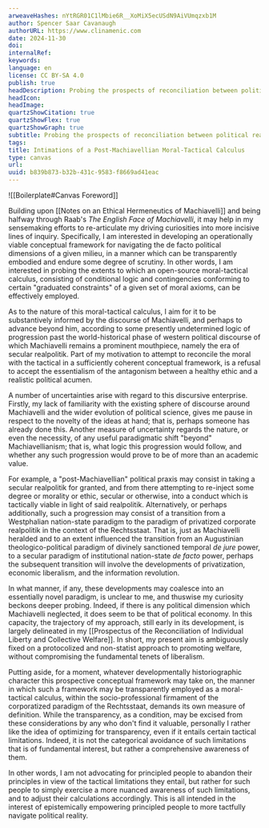 ```yaml
---
arweaveHashes: nYtRGR01C1lMbie6R__XoMiX5ecUSdN9AiVUmqzxb1M
author: Spencer Saar Cavanaugh
authorURL: https://www.clinamenic.com
date: 2024-11-30
doi:
internalRef:
keywords:
language: en
license: CC BY-SA 4.0
publish: true
headDescription: Probing the prospects of reconciliation between political realism and principled conduct.
headIcon:
headImage:
quartzShowCitation: true
quartzShowFlex: true
quartzShowGraph: true
subtitle: Probing the prospects of reconciliation between political realism and principled conduct.
tags:
title: Intimations of a Post-Machiavellian Moral-Tactical Calculus
type: canvas
url:
uuid: b839b873-b32b-431c-9583-f8669ad41eac
---
```


![[Boilerplate#Canvas Foreword]]

Building upon [[Notes on an Ethical Hermeneutics of Machiavelli]] and being halfway through Raab's _The English Face of Machiavelli_, it may help in my sensemaking efforts to re-articulate my driving curiosities into more incisive lines of inquiry. Specifically, I am interested in developing an operationally viable conceptual framework for navigating the de facto political dimensions of a given milieu, in a manner which can be transparently embodied and endure some degree of scrutiny. In other words, I am interested in probing the extents to which an open-source moral-tactical calculus, consisting of conditional logic and contingencies conforming to certain "graduated constraints" of a given set of moral axioms, can be effectively employed.

As to the nature of this moral-tactical calculus, I aim for it to be substantively informed by the discourse of Machiavelli, and perhaps to advance beyond him, according to some presently undetermined logic of progression past the world-historical phase of western political discourse of which Machiavelli remains a prominent mouthpiece, namely the era of secular realpolitik. Part of my motivation to attempt to reconcile the moral with the tactical in a sufficiently coherent conceptual framework, is a refusal to accept the essentialism of the antagonism between a healthy ethic and a realistic political acumen.

A number of uncertainties arise with regard to this discursive enterprise. Firstly, my lack of familiarity with the existing sphere of discourse around Machiavelli and the wider evolution of political science, gives me pause in respect to the novelty of the ideas at hand; that is, perhaps someone has already done this. Another measure of uncertainty regards the nature, or even the necessity, of any useful paradigmatic shift "beyond" Machiavellianism; that is, what logic this progression would follow, and whether any such progression would prove to be of more than an academic value.

For example, a "post-Machiavellian" political praxis may consist in taking a secular realpolitik for granted, and from there attempting to re-inject some degree or morality or ethic, secular or otherwise, into a conduct which is tactically viable in light of said realpolitik. Alternatively, or perhaps additionally, such a progression may consist of a transition from a Westphalian nation-state paradigm to the paradigm of privatized corporate realpolitik in the context of the Rechtsstaat. That is, just as Machiavelli heralded and to an extent influenced the transition from an Augustinian theologico-political paradigm of divinely sanctioned temporal _de jure_ power, to a secular paradigm of institutional nation-state _de facto_ power, perhaps the subsequent transition will involve the developments of privatization, economic liberalism, and the information revolution.

In what manner, if any, these developments may coalesce into an essentially novel paradigm, is unclear to me, and thuswise my curiosity beckons deeper probing. Indeed, if there is any political dimension which Machiavelli neglected, it does seem to be that of political economy. In this capacity, the trajectory of my approach, still early in its development, is largely delineated in my [[Prospectus of the Reconciliation of Individual Liberty and Collective Welfare]]. In short, my present aim is ambiguously fixed on a protocolized and non-statist approach to promoting welfare, without compromising the fundamental tenets of liberalism.

Putting aside, for a moment, whatever developmentally historiographic character this prospective conceptual framework may take on, the manner in which such a framework may be transparently employed as a moral-tactical calculus, within the socio-professional firmament of the corporatized paradigm of the Rechtsstaat, demands its own measure of definition. While the transparency, as a condition, may be excised from these considerations by any who don't find it valuable, personally I rather like the idea of optimizing for transparency, even if it entails certain tactical limitations. Indeed, it is not the categorical avoidance of such limitations that is of fundamental interest, but rather a comprehensive awareness of them.

In other words, I am not advocating for principled people to abandon their principles in view of the tactical limitations they entail, but rather for such people to simply exercise a more nuanced awareness of such limitations, and to adjust their calculations accordingly. This is all intended in the interest of epistemically empowering principled people to more tactfully navigate political reality.
